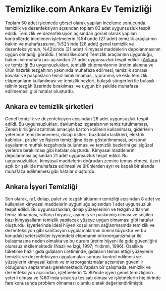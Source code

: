 # Temizlike.com Ankara Ev Temizliği
Toplam 50 adet işletmede görsel olarak yapılan inceleme sonucunda temizlik ve dezenfeksiyon açısından toplam 83 adet uygunsuzluk tespit edildi. Temizlik ve dezenfeksiyon açısından görsel olarak yapılan kontrollerde incelenen işletmelerin %54’ünde (27 adet) temizlik araçlarının bakım ve muhafazasının, %52’sinde (26 adet) genel temizlik ve dezenfeksiyonun, %42’sinde (21 adet) Kimyasal maddelerin depolanmasının uygun olmadığı görüldü. ( temizlike.com)
Temizlik araçlarının uygunluğu, bakımı ve muhafazası açısından 27 adet uygunsuzluk tespit edildi. ([Ankara ev temizliği](https://www.temizlike.com/ankara/) Bu uygunsuzlukları, temizlik ekipmanlarının üretim alanına ve ürün hazırlık tezgahının yakınında muhafaza edilmesi, temizlik sonrası kovalar ve paspasların temiz bırakılmaması, yıpranmış ve eski temizlik ekipmanların kullanılması ve temizlik bezleri, bulaşık süngerleri ile bulaşık telinin tezgâh üzerinde bırakılması ve uygun bir şekilde muhafaza edilmemesi gibi hatalar oluşturdu.
## Ankara ev temizlik şirketleri
Genel temizlik ve dezenfeksiyon açısından 26 adet uygunsuzluk tespit edildi. Bu uygunsuzlukları, davlumbaz ızgaralarının temiz tutulmaması, Zemin kirliliğini azaltmak amacıyla karton kolilerin kullanılması, giderlerin yeterince temizlenmemesi, dolap üstleri, buzdolabı lastikleri, elektrik kabloları, prizler ve fişlerin temizliğine özen gösterilmemesi, personel eşyalarının mutfak tezgahında bulunması ve temizlik bezlerini gelişigüzel yerlerde bırakılması gibi hatalar oluşturdu. Kimyasal maddelerin depolanması açısından 21 adet uygunsuzluk tespit edildi. Bu uygunsuzlukları, kimyasal maddelerin doğrudan zemine temas etmesi, üzeri açık bir şekilde muhafaza edilmesi ve ürünlerden ayrı ve kapalı bir alanda muhafaza edilmemesi gibi hatalar oluşturdu.
## Ankara İşyeri Temizliği
Son olarak, raf, dolap, palet ve tezgâh altlarının temizliği açısından 8 adet ve kullanılan kimyasal maddelerin uygunluğu açısından 1 adet uygunsuzluk tespit edildi. Bu uygunsuzlukları, dolap yüzeylerinin ve tezgâh altlarının temiz olmaması, rafların boyasız, aşınmış ve paslanmış olması ve seçilen bazı kimyasalların temizlik yapılacak yüzeye uygun olmaması gibi hatalar oluşturdu. İşyerlerinde ideal hijyen koşullarının sağlanmasında temizlik ve dezenfeksiyon gibi sanitasyon uygulamalarının önemi büyüktür ve bu konudaki yetersizlikler işyerindeki ekipmanın mikroorganizmalar ile bulaşmasına neden olmakta ve bu durum üretim hijyeni ile gıda güvenliğini olumsuz etkilemektedir (Nazlı ve İzgi, 1997; Yıldırım, 1996). Özellikle tüketime hazır gıda gıdaların üretiminde, gıdaların temas ettiği yüzeylerin temizlik ve dezenfeksiyon uygulamaları sonrası kontrol edilmesi ve yüzeylerin kimyasal kalıntı ve mikroorganizmalar açısından güvenilir olduğunun saptanması gerekmektedir.Yapılan bir çalışmada, temizlik ve dezenfeksiyon açısından, işletmelerin % 80’inde işyeri genel temizliğinin yeterli olması ve %60’ında sıcak su tesisatı olması ve işletmelerin hiç birinde fare konusunda problem olmaması olumlu olarak değerlendirilmiştir.
